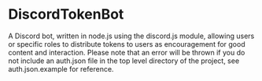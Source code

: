 # DiscordTokenBot
A Discord bot, written in node.js using the discord.js module, allowing users or specific roles to distribute tokens to users as encouragement for good content and interaction. Please note that an error will be thrown if you do not include an auth.json file in the top level directory of the project, see auth.json.example for reference.
